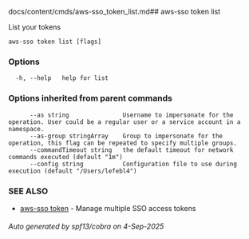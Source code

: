 docs/content/cmds/aws-sso_token_list.md## aws-sso token list

List your tokens

```
aws-sso token list [flags]
```

### Options

```
  -h, --help   help for list
```

### Options inherited from parent commands

```
      --as string               Username to impersonate for the operation. User could be a regular user or a service account in a namespace.
      --as-group stringArray    Group to impersonate for the operation, this flag can be repeated to specify multiple groups.
      --commandTimeout string   the default timeout for network commands executed (default "1m")
      --config string           Configuration file to use during execution (default "/Users/lefebl4")
```

### SEE ALSO

* [aws-sso token](../aws-sso_token)	 - Manage multiple SSO access tokens

###### Auto generated by spf13/cobra on 4-Sep-2025
